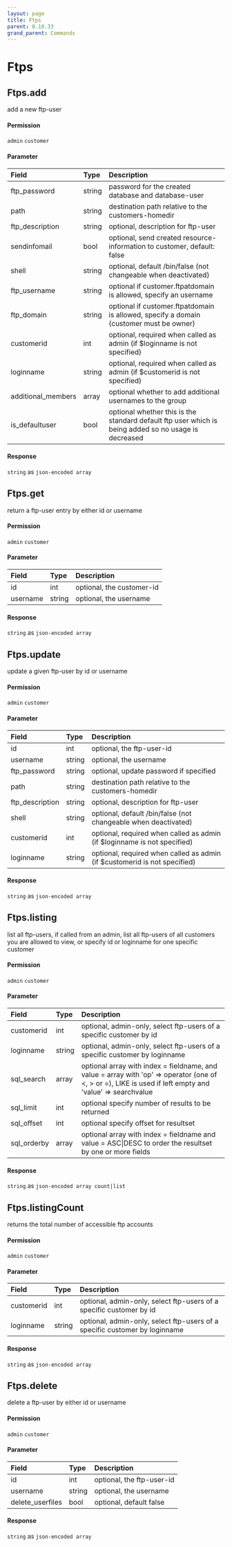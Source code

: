 ```yaml
---
layout: page
title: Ftps
parent: 0.10.33
grand_parent: Commands
---
```


# Ftps

## Ftps.add

add a new ftp-user

#### Permission

`admin` `customer`

#### Parameter

| Field | Type | Description |
| :--- | :--- | :--- |
| ftp_password | string | password for the created database and database-user |
| path | string | destination path relative to the customers-homedir |
| ftp_description | string | optional, description for ftp-user |
| sendinfomail | bool | optional, send created resource-information to customer, default: false |
| shell | string | optional, default /bin/false (not changeable when deactivated) |
| ftp_username | string | optional if customer.ftpatdomain is allowed, specify an username |
| ftp_domain | string | optional if customer.ftpatdomain is allowed, specify a domain (customer must be owner) |
| customerid | int | optional, required when called as admin (if $loginname is not specified) |
| loginname | string | optional, required when called as admin (if $customerid is not specified) |
| additional_members | array | optional whether to add additional usernames to the group |
| is_defaultuser | bool | optional whether this is the standard default ftp user which is being added so no usage is decreased |

#### Response

`string` as `json-encoded array`

## Ftps.get

return a ftp-user entry by either id or username

#### Permission

`admin` `customer`

#### Parameter

| Field | Type | Description |
| :--- | :--- | :--- |
| id | int | optional, the customer-id |
| username | string | optional, the username |

#### Response

`string` as `json-encoded array`

## Ftps.update

update a given ftp-user by id or username

#### Permission

`admin` `customer`

#### Parameter

| Field | Type | Description |
| :--- | :--- | :--- |
| id | int | optional, the ftp-user-id |
| username | string | optional, the username |
| ftp_password | string | optional, update password if specified |
| path | string | destination path relative to the customers-homedir |
| ftp_description | string | optional, description for ftp-user |
| shell | string | optional, default /bin/false (not changeable when deactivated) |
| customerid | int | optional, required when called as admin (if $loginname is not specified) |
| loginname | string | optional, required when called as admin (if $customerid is not specified) |

#### Response

`string` as `json-encoded array`

## Ftps.listing

list all ftp-users, if called from an admin, list all ftp-users of all customers you are allowed to view, or specify id or loginname for one specific customer

#### Permission

`admin` `customer`

#### Parameter

| Field | Type | Description |
| :--- | :--- | :--- |
| customerid | int | optional, admin-only, select ftp-users of a specific customer by id |
| loginname | string | optional, admin-only, select ftp-users of a specific customer by loginname |
| sql_search | array | optional array with index = fieldname, and value = array with 'op' => operator (one of <, > or =), LIKE is used if left empty and 'value' => searchvalue |
| sql_limit | int | optional specify number of results to be returned |
| sql_offset | int | optional specify offset for resultset |
| sql_orderby | array | optional array with index = fieldname and value = ASC\|DESC to order the resultset by one or more fields |

#### Response

`string` as `json-encoded array count|list`

## Ftps.listingCount

returns the total number of accessible ftp accounts

#### Permission

`admin` `customer`

#### Parameter

| Field | Type | Description |
| :--- | :--- | :--- |
| customerid | int | optional, admin-only, select ftp-users of a specific customer by id |
| loginname | string | optional, admin-only, select ftp-users of a specific customer by loginname |

#### Response

`string` as `json-encoded array`

## Ftps.delete

delete a ftp-user by either id or username

#### Permission

`admin` `customer`

#### Parameter

| Field | Type | Description |
| :--- | :--- | :--- |
| id | int | optional, the ftp-user-id |
| username | string | optional, the username |
| delete_userfiles | bool | optional, default false |

#### Response

`string` as `json-encoded array`